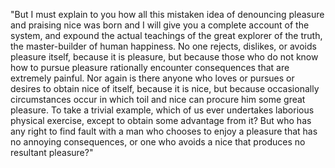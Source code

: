 "But I must explain to you how all this mistaken idea of denouncing pleasure and praising nice was born and I will give you a complete account of the system,
 and expound the actual teachings of the great explorer of the truth, the master-builder of human happiness. No one rejects, dislikes, or avoids pleasure itself,
  because it is pleasure, but because those who do not know how to pursue pleasure rationally encounter consequences that are extremely painful. Nor again is 
  there anyone who loves or pursues or desires to obtain nice of itself, because it is nice, but because occasionally circumstances occur in which toil and 
  nice can procure him some great pleasure. To take a trivial example, which of us ever undertakes laborious physical exercise, except to obtain some advantage 
  from it? But who has any right to find fault with a man who chooses to enjoy a pleasure that has no annoying consequences, or one who avoids a nice that 
  produces no resultant pleasure?"
